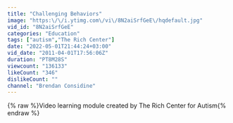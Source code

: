 ```yaml
---
title: "Challenging Behaviors"
image: "https:\/\/i.ytimg.com\/vi\/8N2aiSrfGeE\/hqdefault.jpg"
vid_id: "8N2aiSrfGeE"
categories: "Education"
tags: ["autism","The Rich Center"]
date: "2022-05-01T21:44:24+03:00"
vid_date: "2011-04-01T17:56:06Z"
duration: "PT8M28S"
viewcount: "136133"
likeCount: "346"
dislikeCount: ""
channel: "Brendan Considine"
---
```

{% raw %}Video learning module created by The Rich Center for Autism{% endraw %}
